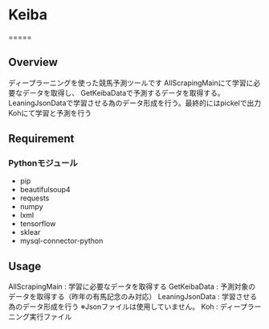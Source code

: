 # Keiba

=====

## Overview

ディープラーニングを使った競馬予測ツールです
AllScrapingMainにて学習に必要なデータを取得し、
GetKeibaDataで予測するデータを取得する。
LeaningJsonDataで学習させる為のデータ形成を行う。最終的にはpickelで出力
Kohにて学習と予測を行う

## Requirement
### Pythonモジュール
- pip
- beautifulsoup4
- requests
- numpy
- lxml
- tensorflow
- sklear
- mysql-connector-python

## Usage
AllScrapingMain : 学習に必要なデータを取得する
GetKeibaData    : 予測対象のデータを取得する（昨年の有馬記念のみ対応）
LeaningJsonData : 学習させる為のデータ形成を行う ※Jsonファイルは使用していません。
Koh : ディープラーニング実行ファイル
